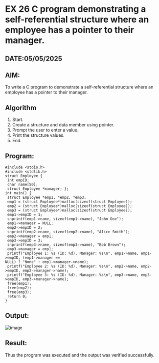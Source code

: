 # EX 26 C program demonstrating a self-referential structure where an employee has a pointer to their manager.
## DATE:05/05/2025
## AIM:
To write a C program to demonstrate a self-referential structure where an employee has a pointer to their manager.

## Algorithm
1. Start.
2. Create a structure and data member using pointer.
3. Prompt the user to enter a value.
4. Print the structure values.
5. End.
   

## Program:
```
#include <stdio.h>
#include <stdlib.h>
struct Employee {
 int empID;
 char name[50];
 struct Employee *manager; };
int main() {
 struct Employee *emp1, *emp2, *emp3;
 emp1 = (struct Employee*)malloc(sizeof(struct Employee));
 emp2 = (struct Employee*)malloc(sizeof(struct Employee));
 emp3 = (struct Employee*)malloc(sizeof(struct Employee));
 emp1->empID = 1;
 snprintf(emp1->name, sizeof(emp1->name), "John Doe");
 emp1->manager = NULL;
 emp2->empID = 2;
 snprintf(emp2->name, sizeof(emp2->name), "Alice Smith");
 emp2->manager = emp1;
 emp3->empID = 3;
 snprintf(emp3->name, sizeof(emp3->name), "Bob Brown");
 emp3->manager = emp1;
 printf("Employee 1: %s (ID: %d), Manager: %s\n", emp1->name, emp1->empID, (emp1->manager ==
NULL) ? "None" : emp1->manager->name);
 printf("Employee 2: %s (ID: %d), Manager: %s\n", emp2->name, emp2->empID, emp2->manager->name);
 printf("Employee 3: %s (ID: %d), Manager: %s\n", emp3->name, emp3->empID, emp3->manager->name);
 free(emp1);
 free(emp2);
 free(emp3);
 return 0;
}
```

## Output:

![image](https://github.com/user-attachments/assets/071c774b-4be7-4ca0-9904-d28ca7dacf6f)


## Result:
Thus the program was executed and the output was verified successfully.
